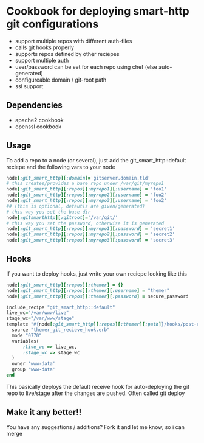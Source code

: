 Cookbook for deploying smart-http git configurations
===========

* support multiple repos with different auth-files
* calls git hooks properly
* supports repos defined by other reciepes
* support multiple auth
* user/password can be set for each repo using chef (else auto-generated)
* configureable domain / git-root path
* ssl support

Dependencies
------------
* apache2 cookbook
* openssl cookbook

Usage
------------

To add a repo to a node (or several), just add the git_smart_http::default reciepe and the following vars to your node

```ruby
node[:git_smart_http][:domain]='gitserver.domain.tld'
# this creates/provides a bare repo under /var/git/myrepo1
node[:git_smart_http][:repos][:myrepo1][:username] = 'foo1'
node[:git_smart_http][:repos][:myrepo2][:username] = 'foo2'
node[:git_smart_http][:repos][:myrepo3][:username] = 'foo2'
## (this is optional, defautls are given/generated)
# this way you set the base dir
node[:gitsmarthttp][:gitroot]='/var/git/'
# this way you set the password, otherwise it is generated
node[:git_smart_http][:repos][:myrepo1][:password] = 'secret1'
node[:git_smart_http][:repos][:myrepo2][:password] = 'secret2'
node[:git_smart_http][:repos][:myrepo3][:password] = 'secret3'
```

Hooks
------------

If you want to deploy hooks, just write your own reciepe looking like this
```ruby
node[:git_smart_http][:repos][:themer] = {}
node[:git_smart_http][:repos][:themer][:username] = "themer"
node[:git_smart_http][:repos][:themer][:password] = secure_password

include_recipe "git_smart_http::default"
live_wc="/var/www/live"
stage_wc="/var/www/stage"
template "#{node[:git_smart_http][:repos][:themer][:path]}/hooks/post-receive" do
  source "themer_git_recieve_hook.erb"
  mode "0770"
  variables(
      :live_wc => live_wc,
      :stage_wc => stage_wc
  )
  owner 'www-data'
  group 'www-data'
end
```

This basically deploys the default receive hook for auto-deploying the git repo to live/stage
after the changes are pushed. Often called git deploy

Make it any better!!
------------

You have any suggestions / additions? Fork it and let me know, so i can merge